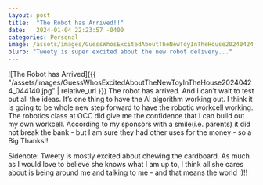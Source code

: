```yaml
---
layout: post
title:  "The Robot has Arrived!!"
date:   2024-01-04 22:23:57 -0400
categories: Personal
image: /assets/images/GuessWhosExcitedAboutTheNewToyInTheHouse20240424_044140.jpg
blurb: "Tweety is super excited about the new robot delivery..."
---
```

![The Robot has Arrived]({{ "/assets/images/GuessWhosExcitedAboutTheNewToyInTheHouse20240424_044140.jpg" | relative_url }})
The robot has arrived. And I can’t wait to test out all the ideas. It’s one thing to have the AI algorithm working out. I think it is going to be whole new step forward to have the robotic workcell working.
The robotics class at OCC did give me the confidence that I can build out my own workcell. According to my sponsors with a smile(i.e. parents) it did not break the bank - but I am sure they had other uses for the money - so a Big Thanks!!  

Sidenote: Tweety is mostly excited about chewing the cardboard. As much as I would love to believe she knows what I am up to, I think all she cares about is being around me and talking to me - and that means the world :)!!
